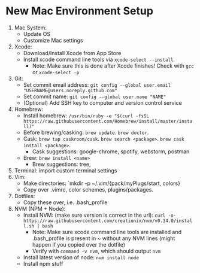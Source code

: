 # New Mac Environment Setup
1. Mac System:
    - Update OS
    - Customize Mac settings
2. Xcode:
    - Download/Install Xcode from App Store 
    - Install xcode command line tools via `xcode-select --install`.
        - Note: Make sure this is done after Xcode finishes! Check with `gcc` or `xcode-select -p`
3. Git:
    - Set commit email address: `git config --global user.email "USERNAME@users.noreply.github.com"`
    - Set commit name: `git config --global user.name "NAME"`
    - (Optional) Add SSH key to computer and version control service
4. Homebrew: 
    - Install homebrew: `/usr/bin/ruby -e "$(curl -fsSL https://raw.githubusercontent.com/Homebrew/install/master/install)"`
    - Before brewing/casking: `brew update`. `brew doctor`.
    - Cask: `brew tap caskroom/cask`. `brew search <package>`. `brew cask install <package>`.
        - Cask suggestions: google-chrome, spotify, webstorm, postman
    - Brew: `brew install <name>`
        - Brew suggestions: tree, 
5. Terminal: import custom terminal settings
6. Vim:
    - Make directories: `mkdir -p ~/.vim/{pack/myPlugs/start, colors} 
    - Copy over .vimrc, color schemes, plugins/packages.
7. Dotfiles:
    - Copy these over, i.e. .bash_profile
7. NVM (NPM + Node):
    - Install NVM: (make sure version is correct in the url): `curl -o- https://raw.githubusercontent.com/creationix/nvm/v0.34.0/install.sh | bash` 
        - Note: Make sure xcode command line tools are installed and .bash_profile is present in ~ without any NVM lines (might happen if you copied over the dotfile)
        - Verify with `command -v nvm`, which should output `nvm`
    - Install latest version of node: `nvm install node`
    - Install npm stuff
